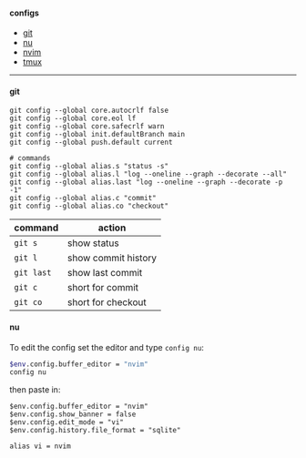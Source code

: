 #### configs
- [git](#git)
- [nu](#nu)
- [nvim](https://github.com/lkurcak/nvim)
- [tmux](./.tmux.conf)

---

#### git

```
git config --global core.autocrlf false
git config --global core.eol lf
git config --global core.safecrlf warn
git config --global init.defaultBranch main
git config --global push.default current

# commands
git config --global alias.s "status -s"
git config --global alias.l "log --oneline --graph --decorate --all"
git config --global alias.last "log --oneline --graph --decorate -p -1"
git config --global alias.c "commit"
git config --global alias.co "checkout"
```

|command|action|
|---|---|
|`git s`|show status|
|`git l`|show commit history|
|`git last`|show last commit|
|`git c`|short for commit|
|`git co`|short for checkout|


#### nu

To edit the config set the editor and type `config nu`:
```sh
$env.config.buffer_editor = "nvim"
config nu
```
then paste in:
```nu
$env.config.buffer_editor = "nvim"
$env.config.show_banner = false
$env.config.edit_mode = "vi"
$env.config.history.file_format = "sqlite"

alias vi = nvim
```

